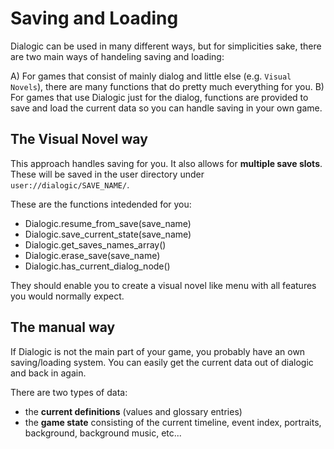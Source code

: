 # Saving and Loading

Dialogic can be used in many different ways, but for simplicities sake, there are two main ways of handeling saving and loading:

A) For games that consist of mainly dialog and little else (e.g. `Visual Novels`), there are many functions that do pretty much everything for you. 
B) For games that use Dialogic just for the dialog, functions are provided to save and load the current data so you can handle saving in your own game.


## The Visual Novel way
This approach handles saving for you. It also allows for **multiple save slots**. These will be saved in the user directory under `user://dialogic/SAVE_NAME/`.

These are the functions intedended for you:
- Dialogic.resume_from_save(save_name)
- Dialogic.save_current_state(save_name)
- Dialogic.get_saves_names_array()
- Dialogic.erase_save(save_name)
- Dialogic.has_current_dialog_node()

They should enable you to create a visual novel like menu with all features you would normally expect.


## The manual way
If Dialogic is not the main part of your game, you probably have an own saving/loading system. 
You can easily get the current data out of dialogic and back in again. 

There are two types of data: 
- the **current definitions** (values and glossary entries)
- the **game state** consisting of the current timeline, event index, portraits, background, background music, etc...

